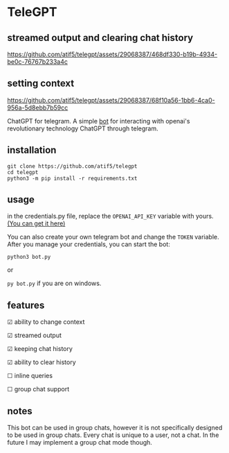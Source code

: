 
# TeleGPT
## streamed output and clearing chat history
https://github.com/atif5/telegpt/assets/29068387/468df330-b19b-4934-be0c-76767b233a4c




## setting context
https://github.com/atif5/telegpt/assets/29068387/68f10a56-1bb6-4ca0-956a-5d8ebb7b59cc



ChatGPT for telegram. A simple [bot](https://t.me/ChatGPTNewestBot) for interacting with openai's revolutionary technology ChatGPT through telegram.

## installation
```
git clone https://github.com/atif5/telegpt
cd telegpt
python3 -m pip install -r requirements.txt
```

## usage
in the credentials.py file, replace the `OPENAI_API_KEY` variable with yours. [(You can get it here)](https://platform.openai.com/account/api-keys)

You can also create your own telegram bot and change the `TOKEN` variable. After you manage your credentials, you can start the bot:

```python3 bot.py```

or

```py bot.py``` if you are on windows.

## features
☑ ability to change context

☑ streamed output

☑ keeping chat history

☑ ability to clear history

☐ inline queries

☐ group chat support


## notes
This bot can be used in group chats, however it is not specifically designed to be used in group chats. Every chat is unique to a user, not a chat. In the future I may implement a group chat mode though.

